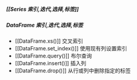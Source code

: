 ##### [[Series 索引,迭代,选择,标签]]
##### DataFrame 索引,迭代,选择,标签
- [[DataFrame.xs()]]  交叉索引
- [[DataFrame.set_index()]]  使用现有列设置索引
- [[DataFrame.query()]]  布尔查询
- [[DataFrame.insert()]]  插入列
- [[DataFrame.drop()]]  从行或列中删除指定的标签
